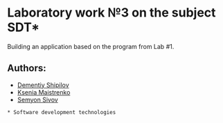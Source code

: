 # Laboratory work №3 on the subject SDT*
Building an application based on the program from Lab #1.

## Authors:
- [Dementiy Shipilov](https://github.com/harakki)
- [Ksenia Maistrenko](https://github.com/carasik9)
- [Semyon Sivov](https://github.com/Arkendar)

`* Software development technologies`
